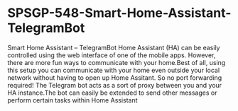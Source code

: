 # SPSGP-548-Smart-Home-Assistant-TelegramBot
Smart Home Assistant – TelegramBot
Home Assistant (HA) can be easily controlled using the web interface of one of the mobile apps. However, there are more fun ways to communicate with your home.Best of all, using this setup you can communicate with your home even outside your local network without having to open up Home Assitant. So no port forwarding required! The Telegram bot acts as a sort of proxy between you and your HA instance.The bot can easily be extended to send other messages or perform certain tasks within Home Assistant
